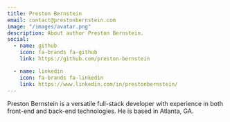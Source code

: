 ```yaml
---
title: Preston Bernstein
email: contact@prestonbernstein.com
image: "/images/avatar.png"
description: About author Preston Bernstein.
social:
  - name: github
    icon: fa-brands fa-github
    link: https://github.com/preston-bernstein

  - name: linkedin
    icon: fa-brands fa-linkedin
    link: https://www.linkedin.com/in/prestonbernstein/
---
```


Preston Bernstein is a versatile full-stack developer with experience in both front-end and back-end technologies. He is based in Atlanta, GA.
